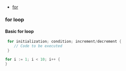 - [for](#for)

<a name=for></a>
### for loop
#### Basic for loop
```go
 for initialization; condition; increment/decrement {
    // Code to be executed
 }

for i := 1; i < 10; i++ {
}
```
